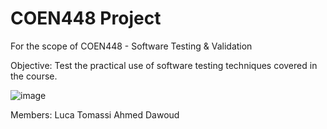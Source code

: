 # COEN448 Project
For the scope of COEN448 - Software Testing & Validation

Objective: Test the practical use of software testing techniques covered in the course.


![image](https://user-images.githubusercontent.com/34385117/149377500-4fad567b-4d78-43c0-aec3-a9c26365a833.png)

Members:
Luca Tomassi
Ahmed Dawoud
